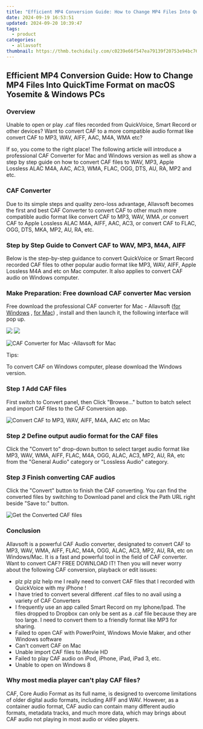 ```yaml
---
title: "Efficient MP4 Conversion Guide: How to Change MP4 Files Into QuickTime Format on macOS Yosemite & Windows PCs"
date: 2024-09-19 16:53:51
updated: 2024-09-20 10:39:47
tags:
  - product
categories:
  - allavsoft
thumbnail: https://thmb.techidaily.com/c0239e66f547ea79139f20753e94bc761ce1a69ab941c719cf263cbdc3c5a7f2.jpg
---
```


## Efficient MP4 Conversion Guide: How to Change MP4 Files Into QuickTime Format on macOS Yosemite & Windows PCs

### Overview

Unable to open or play .caf files recorded from QuickVoice, Smart Record or other devices? Want to convert CAF to a more compatible audio format like convert CAF to MP3, WAV, AIFF, AAC, M4A, WMA etc?

If so, you come to the right place! The following article will introduce a professional CAF Converter for Mac and Windows version as well as show a step by step guide on how to convert CAF files to WAV, MP3, Apple Lossless ALAC M4A, AAC, AC3, WMA, FLAC, OGG, DTS, AU, RA, MP2 and etc.

### CAF Converter

Due to its simple steps and quality zero-loss advantage, Allavsoft becomes the first and best CAF Converter to convert CAF to other much more compatible audio format like convert CAF to MP3, WAV, WMA ,or convert CAF to Apple Lossless ALAC M4A, AIFF, AAC, AC3, or convert CAF to FLAC, OGG, DTS, MKA, MP2, AU, RA, etc.

### Step by Step Guide to Convert CAF to WAV, MP3, M4A, AIFF

Below is the step-by-step guidance to convert QuickVoice or Smart Record recorded CAF files to other popular audio format like MP3, WAV, AIFF, Apple Lossless M4A and etc on Mac computer. It also applies to convert CAF audio on Windows computer.

### Make Preparation: Free download CAF converter Mac version

Free download the professional CAF converter for Mac - Allavsoft ([for Windows](https://tools.techidaily.com/allavsoft/products/) , [for Mac](https://tools.techidaily.com/allavsoft/products/)) , install and then launch it, the following interface will pop up.

[![](https://www.allavsoft.com/how-to/../images/how-to/free-download-win.jpg)](https://tools.techidaily.com/allavsoft/products/) [![](https://www.allavsoft.com/how-to/../images/how-to/free-download-mac.jpg)](https://tools.techidaily.com/allavsoft/products/)

![CAF Converter for Mac -Allavsoft for Mac](https://www.allavsoft.com/how-to/../images/allavsoft-mac/screen-shot-600.jpg)

Tips:

To convert CAF on Windows computer, please download the Windows version.

### Step _1_ Add CAF files

First switch to Convert panel, then Click "Browse..." button to batch select and import CAF files to the CAF Conversion app.

![Convert CAF to MP3, WAV, AIFF, M4A, AAC etc on Mac](https://www.allavsoft.com/how-to/../images/how-to/convert-caf-to-mp3-wav-m4a-aiff-aac/convert-caf-to-mp3-wav-m4a-aiff.jpg)

### Step _2_ Define output audio format for the CAF files

Click the "Convert to" drop-down button to select target audio format like MP3, WAV, WMA, AIFF, FLAC, M4A, OGG, ALAC, AC3, MP2, AU, RA, etc from the "General Audio" category or "Lossless Audio" category.

### Step _3_ Finish converting CAF audios

Click the "Convert" button to finish the CAF converting. You can find the converted files by switching to Download panel and click the Path URL right beside "Save to:" button.

![Get the Converted CAF files](https://www.allavsoft.com/how-to/../images/how-to/convert-caf-to-mp3-wav-m4a-aiff-aac/convert-caf.jpg)

### Conclusion

Allavsoft is a powerful CAF Audio converter, designated to convert CAF to MP3, WAV, WMA, AIFF, FLAC, M4A, OGG, ALAC, AC3, MP2, AU, RA, etc on Windows/Mac. It is a fast and powerful tool in the field of CAF converter. Want to convert CAF? FREE DOWNLOAD IT! Then you will never worry about the following CAF conversion, playback or edit issues:

* plz plz plz help me I really need to convert CAF files that I recorded with QuickVoice with my iPhone !
* I have tried to convert several different .caf files to no avail using a variety of CAF Converters
* I frequently use an app called Smart Record on my Iphone/Ipad. The files dropped to Dropbox can only be sent as a .caf file because they are too large. I need to convert them to a friendly format like MP3 for sharing.
* Failed to open CAF with PowerPoint, Windows Movie Maker, and other Windows software
* Can't convert CAF on Mac
* Unable import CAF files to iMovie HD
* Failed to play CAF audio on iPod, iPhone, iPad, iPad 3, etc.
* Unable to open on Windows 8

### Why most media player can't play CAF files?

CAF, Core Audio Format as its full name, is designed to overcome limitations of older digital audio formats, including AIFF and WAV. However, as a container audio format, CAF audio can contain many different audio formats, metadata tracks, and much more data, which may brings about CAF audio not playing in most audio or video players.

<ins class="adsbygoogle"
     style="display:block"
     data-ad-format="autorelaxed"
     data-ad-client="ca-pub-7571918770474297"
     data-ad-slot="1223367746"></ins>



<ins class="adsbygoogle"
     style="display:block"
     data-ad-client="ca-pub-7571918770474297"
     data-ad-slot="8358498916"
     data-ad-format="auto"
     data-full-width-responsive="true"></ins>
